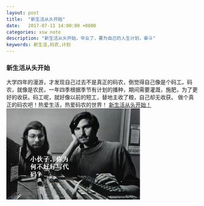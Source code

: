```yaml
---
layout: post
title:  "新生活从头开始"
date:   2017-07-11 14:00:00 +0800
categories: xsw note
description: "新生活从头开始，毕业了，要为自己的人生计划，奋斗"
keywords: 新生活,码农,计划
---
```


### 新生活从头开始


   大学四年的漫游，才发现自己过去不是真正的码农，倒觉得自己像是个码工。码农，就像是农民，一年四季根据季节有计划的播种，期间需要灌溉，施肥，为了更好的收获。码工呢，就好像以前的短工，替地主收了粮，自己却无收获。
   做个真正的码农吧！热爱生活，热爱码农的世界！
  [新生活从头开始！](https://www.douban.com/people/159738069/)
 ![小伙子，你为何不好好写代码？](/images/coding.jpg) 


